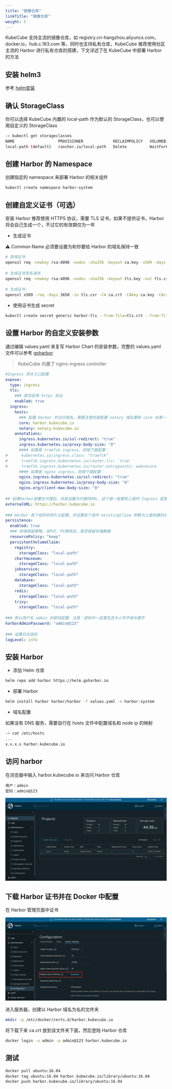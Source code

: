 ```yaml
---
title: "镜像仓库"
linkTitle: "镜像仓库"
weight: 5
---
```


KubeCube 支持主流的镜像仓库，如 registry.cn-hangzhou.aliyuncs.com，docker.io，hub.c.163.com 等，同时也支持私有仓库，KubeCube
推荐使用社区主流的 Harbor 进行私有仓库的搭建，下文详述了在 KubeCube 中部署 Harbor 的方法

## 安装 helm3

参考 [helm安装](https://helm.sh/zh/docs/intro/install/)

## 确认 StorageClass

你可以选择 KubeCube 内置的 local-path 作为默认的 StorageClass，也可以使用自定义的 StorageClass

```bash
-> kubectl get storageclasses
NAME                   PROVISIONER             RECLAIMPOLICY   VOLUMEBINDINGMODE      ALLOWVOLUMEEXPANSION   AGE
local-path (default)   rancher.io/local-path   Delete          WaitForFirstConsumer   false                  28d
```

## 创建 Harbor 的 Namespace

创建指定的 namespace 来部署 Harbor 的相关组件

```bash
kubectl create namespace harbor-system
```

## 创建自定义证书（可选）

安装 Harbor 推荐使用 HTTPS 协议，需要 TLS 证书，如果不提供证书，Harbor 将会自己生成一个，不过它的有效期仅为一年

- 生成证书

⚠️ Common Name 必须要设置为和你要给 Harbor 的域名保持一致
```bash
# 获得证书
openssl req -newkey rsa:4096 -nodes -sha256 -keyout ca.key -x509 -days 3650 -out ca.crt

# 生成证书签名请求
openssl req -newkey rsa:4096 -nodes -sha256 -keyout tls.key -out tls.csr

# 生成证书
openssl x509 -req -days 3650 -in tls.csr -CA ca.crt -CAkey ca.key -CAcreateserial -out tls.crt
```

- 使用证书生成 secret
```bash
kubectl create secret generic harbor-tls --from-file=tls.crt --from-file=tls.key --from-file=ca.crt -n harbor-system
```

## 设置 Harbor 的自定义安装参数

通过编辑 values.yaml 来复写 Harbor Chart 的安装参数，完整的 values.yaml 文件可以参考 [goharbor](https://github.com/goharbor/harbor-helm/blob/master/values.yaml)

> KubeCube 内置了 nginx-ingress controller

```yaml
#Ingress 网关入口配置
expose:
  type: ingress
  tls:
    ### 是否启用 https 协议
    enabled: true
  ingress:
    hosts:
      ### 配置 Harbor 的访问域名，需要注意的是配置 notary 域名要和 core 处第一个单词外，其余保持一致
      core: harbor.kubecube.io
      notary: notary.kubecube.io
    annotations:
      ingress.kubernetes.io/ssl-redirect: "true"
      ingress.kubernetes.io/proxy-body-size: "0"
      #### 如果是 traefik ingress，则按下面配置：
#      kubernetes.io/ingress.class: "traefik"
#      traefik.ingress.kubernetes.io/router.tls: 'true'
#      traefik.ingress.kubernetes.io/router.entrypoints: websecure
      #### 如果是 nginx ingress，则按下面配置：
      nginx.ingress.kubernetes.io/ssl-redirect: "true"
      nginx.ingress.kubernetes.io/proxy-body-size: "0"
      nginx.org/client-max-body-size: "0"

## 如果Harbor部署在代理后，将其设置为代理的URL，这个值一般要和上面的 Ingress 配置的地址保存一致
externalURL: https://harbor.kubecube.io

### Harbor 各个组件的持久化配置，并设置各个组件 existingClaim 参数为上面创建的对应 PVC 名称
persistence:
  enabled: true
  ### 存储保留策略，当PVC、PV删除后，是否保留存储数据
  resourcePolicy: "keep"
  persistentVolumeClaim:
    registry:
      storageClass: "local-path"
    chartmuseum:
      storageClass: "local-path"
    jobservice:
      storageClass: "local-path"
    database:
      storageClass: "local-path"
    redis:
      storageClass: "local-path"
    trivy:
      storageClass: "local-path"

### 默认用户名 admin 的密码配置，注意：密码中一定要包含大小写字母与数字
harborAdminPassword: "admin@123"

### 设置日志级别
logLevel: info
```

## 安装 Harbor

- 添加 Helm 仓库
```bash
helm repo add harbor https://helm.goharbor.io
```

- 部署 Harbor
```bash
helm install harbor harbor/harbor -f values.yaml -n harbor-system
```

- 域名配置

如果没有 DNS 服务，需要自行在 hosts 文件中配置域名和 node ip 的映射

```bash
-> cat /etc/hosts
...
x.x.x.x harbor.kubecube.io
```

## 访问 harbor

在浏览器中输入 harbor.kubecube.io 来访问 Harbor 仓库

```
用户：admin
密码：admin@123
```

![harbor-view](/imgs/user-guide/harbor/harbor/harbor-view.png)

## 下载 Harbor 证书并在 Docker 中配置

在 Harbor 管理页面中证书

![ca-down](/imgs/user-guide/harbor/harbor/ca-down.png)

进入服务器，创建以 Harbor 域名为名的文件夹

```bash
mkdir -p /etc/docker/certs.d/harbor.kubecube.io
```

将下载下来 ca.crt 放到该文件夹下面，然后登陆 Harbor 仓库

```bash
docker login -u admin -p admin@123 harbor.kubecube.io
```

## 测试

```bash
docker pull ubuntu:16.04
docker tag ubuntu:16.04 harbor.kubecube.io/library/ubuntu:16.04
docker push harbor.kubecube.io/library/ubuntu:16.04
```